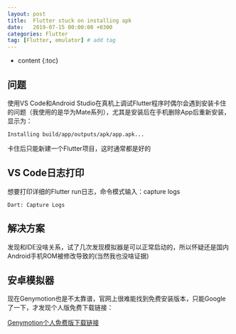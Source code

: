 ```yaml
---
layout: post
title:  Flutter stuck on installing apk
date:   2019-07-15 00:00:00 +0300
categories: Flutter
tag: [Flutter, emulator] # add tag
---
```


* content
{:toc}


## 问题

使用VS Code和Android Studio在真机上调试Flutter程序时偶尔会遇到安装卡住的问题（我使用的是华为Mate系列），尤其是安装后在手机删除App后重新安装，显示为：

```
Installing build/app/outputs/apk/app.apk...
```

卡住后只能新建一个Flutter项目，这时通常都是好的

## VS Code日志打印

想要打印详细的Flutter run日志，命令模式输入：capture logs

```
Dart: Capture Logs
```

## 解决方案

发现和IDE没啥关系，试了几次发现模拟器是可以正常启动的，所以怀疑还是国内Android手机ROM被修改导致的(当然我也没啥证据)

## 安卓模拟器

现在Genymotion也是不太靠谱，官网上很难能找到免费安装版本，只能Google了一下，才发现个人版免费下载链接：

[Genymotion个人免费版下载链接](https://www.genymotion.com/fun-zone/)